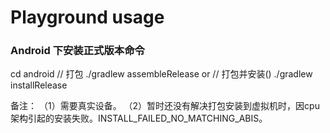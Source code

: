 # Playground usage







### Android 下安装正式版本命令
cd android
// 打包
./gradlew assembleRelease
or
// 打包并安装()
./gradlew installRelease

备注：
  （1）需要真实设备。
  （2）暂时还没有解决打包安装到虚拟机时，因cpu架构引起的安装失败。INSTALL_FAILED_NO_MATCHING_ABIS。
